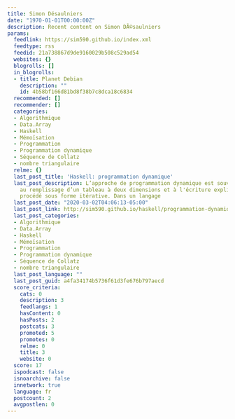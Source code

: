 ```yaml
---
title: Simon Désaulniers
date: "1970-01-01T00:00:00Z"
description: Recent content on Simon DÃ©saulniers
params:
  feedlink: https://sim590.github.io/index.xml
  feedtype: rss
  feedid: 21a738867d9de9160029b508c529ad54
  websites: {}
  blogrolls: []
  in_blogrolls:
  - title: Planet Debian
    description: ""
    id: 4b58bf166d81bd8f38b7c8dca18c6834
  recommended: []
  recommender: []
  categories:
  - Algorithmique
  - Data.Array
  - Haskell
  - Mémoïsation
  - Programmation
  - Programmation dynamique
  - Séquence de Collatz
  - nombre triangulaire
  relme: {}
  last_post_title: 'Haskell: programmation dynamique'
  last_post_description: L’approche de programmation dynamique est souvent associée
    au remplissage d’un tableau à deux dimensions et à l'écriture explicite de ce
    procédé sous forme itérative. Dans un langage
  last_post_date: "2020-03-02T04:06:13-05:00"
  last_post_link: http://sim590.github.io/haskell/programmation-dynamique/
  last_post_categories:
  - Algorithmique
  - Data.Array
  - Haskell
  - Mémoïsation
  - Programmation
  - Programmation dynamique
  - Séquence de Collatz
  - nombre triangulaire
  last_post_language: ""
  last_post_guid: a4fa34174b5736f61d3fe676b797aecd
  score_criteria:
    cats: 0
    description: 3
    feedlangs: 1
    hasContent: 0
    hasPosts: 2
    postcats: 3
    promoted: 5
    promotes: 0
    relme: 0
    title: 3
    website: 0
  score: 17
  ispodcast: false
  isnoarchive: false
  innetwork: true
  language: fr
  postcount: 2
  avgpostlen: 0
---
```

